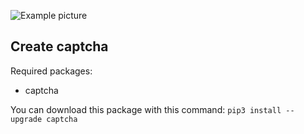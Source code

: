 ![Example picture](https://i.ibb.co/gMLyvJT/captcha.png)

Create captcha
-------------------------------
Required packages:
* captcha

You can download this package with this command:
`pip3 install --upgrade captcha`
